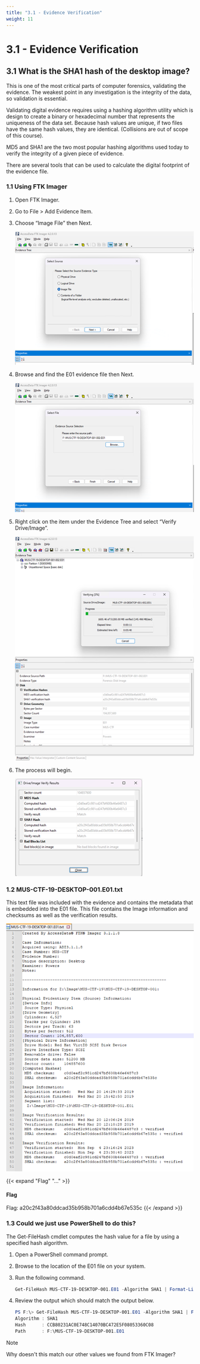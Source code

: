 ```yaml
---
title: "3.1 - Evidence Verification"
weight: 11
---
```


# 3.1 - Evidence Verification

## 3.1 What is the SHA1 hash of the desktop image?
This is one of the most critical parts of computer forensics, validating the evidence. The weakest point in any investigation is the integrity of the data, so validation is essential.

Validating digital evidence requires using a hashing algorithm utility which is design to create a binary or hexadecimal number that represents the uniqueness of the data set. Because hash values are unique, if two files have the same hash values, they are identical. (Collisions are out of scope of this course).

MD5 and SHA1 are the two most popular hashing algorithms used today to verify the integrity of a given piece of evidence.

There are several tools that can be used to calculate the digital footprint of the evidence file.

### 1.1 Using FTK Imager
1. Open FTK Imager.
2. Go to File > Add Evidence Item.
3. Choose “Image File” then Next.
 
    ![](<../images/3.1-FTK-image-verification-1.png>)

4. Browse and find the E01 evidence file then Next.

    ![](<../images/3.1-FTK-image-verification-2.png>)

5. Right click on the item under the Evidence Tree and select “Verify Drive/Image”.

    ![](<../images/3.1-FTK-image-verification-3.png>)

6. The process will begin.

    ![](<../images/3.1-FTK-image-verification-4.png>)

### 1.2 MUS-CTF-19-DESKTOP-001.E01.txt
This text file was included with the evidence and contains the metadata that is embedded into the E01 file. This file contains the Image information and checksums as well as the verification results.

![](<../images/3.1-text_file.png>)


{{< expand "Flag" "..." >}}
#### Flag
Flag: a20c2f43a80ddcad35b958b701a6cdd4b67e535c
{{< /expand >}}

### 1.3 Could we just use PowerShell to do this?
The Get-FileHash cmdlet computes the hash value for a file by using a specified hash algorithm. 
1. Open a PowerShell command prompt.
2. Browse to the location of the E01 file on your system.
3. Run the following command.

    ```PowerShell
    Get-FileHash MUS-CTF-19-DESKTOP-001.E01 -Algorithm SHA1 | Format-List
    ```

4. Review the output which should match the output below.

    ```PowerShell
    PS F:\> Get-FileHash MUS-CTF-19-DESKTOP-001.E01 -Algorithm SHA1 | Format-List
    Algorithm : SHA1
    Hash      : CCB80231AC0E748C14070BC472E5F08053360C08
    Path      : F:\MUS-CTF-19-DESKTOP-001.E01
    ```

> [!NOTE]
> Why doesn't this match our other values we found from FTK Imager?